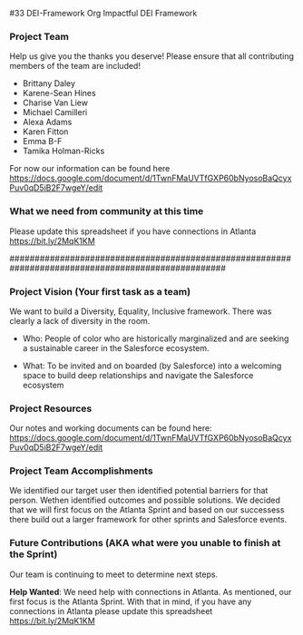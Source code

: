 #33 DEI-Framework
Org Impactful DEI Framework

### Project Team
Help us give you the thanks you deserve! Please ensure that all contributing members of the team are included!
* Brittany Daley
* Karene-Sean Hines
* Charise Van Liew
* Michael Camilleri
* Alexa Adams
* Karen Fitton
* Emma B-F
* Tamika Holman-Ricks


For now our information can be found here
https://docs.google.com/document/d/1TwnFMaUVTfGXP60bNyosoBaQcyxPuv0qD5iB2F7wgeY/edit

### What we need from community at this time ###
Please update this spreadsheet if you have connections in Atlanta https://bit.ly/2MqK1KM


###################################################################################################


### Project Vision (Your first task as a team)
We want to build a Diversity, Equality, Inclusive framework. There was clearly a lack of diversity in the room.  

* Who: People of color who are historically marginalized and are seeking a sustainable career in the Salesforce ecosystem.

* What: To be invited and on boarded (by Salesforce) into a welcoming space to build deep relationships and navigate the Salesforce ecosystem



### Project Resources

Our notes and working documents can be found here:
https://docs.google.com/document/d/1TwnFMaUVTfGXP60bNyosoBaQcyxPuv0qD5iB2F7wgeY/edit




### Project Team Accomplishments
We identified our target user then identified potential barriers for that person. Wethen identified outcomes and possible solutions. We decided that we will first focus on the Atlanta Sprint and based on our successess there build out a larger framework for other sprints and Salesforce events.

### Future Contributions (AKA what were you unable to finish at the Sprint)
Our team is continuing to meet to determine next steps. 

**Help Wanted**: We need help with connections in Atlanta. As mentioned, our first focus is the Atlanta Sprint. With that in mind, if you have any connections in Atlanta please update this spreadsheet https://bit.ly/2MqK1KM
